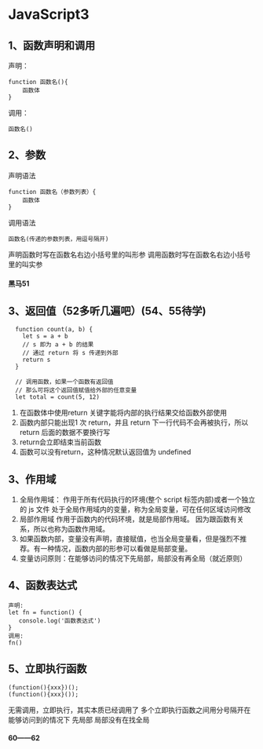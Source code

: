 #  JavaScript3
## 1、函数声明和调用
声明：
```
function 函数名(){
    函数体
}
```
调用：
```
函数名()
```
## 2、参数
声明语法
```
function 函数名（参数列表）{
    函数体
}
```
调用语法
```
函数名(传递的参数列表，用逗号隔开)
```
声明函数时写在函数名右边小括号里的叫形参
调用函数时写在函数名右边小括号里的叫实参

#### 黑马51
## 3、返回值（52多听几遍吧）(54、55待学)
```
  function count(a, b) {
    let s = a + b
    // s 即为 a + b 的结果
    // 通过 return 将 s 传递到外部
    return s
  }

  // 调用函数，如果一个函数有返回值
  // 那么可将这个返回值赋值给外部的任意变量
  let total = count(5, 12)
```
1. 在函数体中使用return 关键字能将内部的执行结果交给函数外部使用
2. 函数内部只能出现1 次 return，并且 return 下一行代码不会再被执行，所以return 后面的数据不要换行写
3. return会立即结束当前函数
4. 函数可以没有return，这种情况默认返回值为 undefined

## 3、作用域
1. 全局作用域：
作用于所有代码执行的环境(整个 script 标签内部)或者一个独立的 js 文件
处于全局作用域内的变量，称为全局变量，可在任何区域访问修改
2. 局部作用域
作用于函数内的代码环境，就是局部作用域。 因为跟函数有关系，所以也称为函数作用域。
3. 如果函数内部，变量没有声明，直接赋值，也当全局变量看，但是强烈不推荐。有一种情况，函数内部的形参可以看做是局部变量。
4. 变量访问原则：在能够访问的情况下先局部，局部没有再全局（就近原则）

## 4、函数表达式
```
声明:
let fn = function() { 
   console.log('函数表达式')
}
调用:
fn()
```

## 5、立即执行函数
```
(function(){xxx})();
(function(){xxx}());
```
无需调用，立即执行，其实本质已经调用了
多个立即执行函数之间用分号隔开
​在能够访问到的情况下 先局部 局部没有在找全局
#### 60——62
